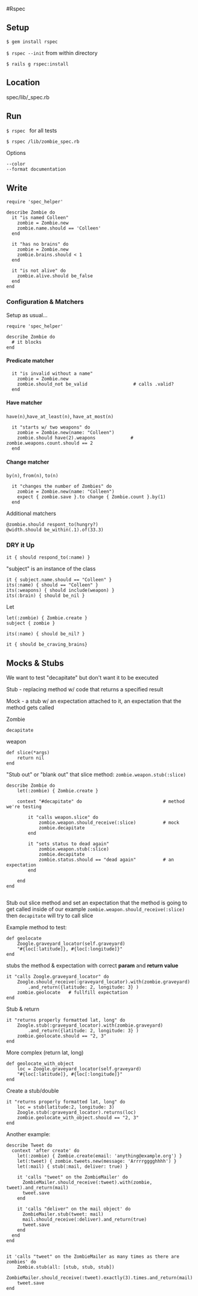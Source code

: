 #Rspec


## Setup 
`$ gem install rspec`

`$ rspec --init` from within directory

`$ rails g rspec:install`

## Location
spec/lib/<name>_spec.rb


## Run

`$ rspec ` for all tests

`$ rspec /lib/zombie_spec.rb`

Options

```
--color
--format documentation
```


## Write

```
require 'spec_helper'

describe Zombie do
  it "is named Colleen"
  	zombie = Zombie.new
  	zombie.name.should == 'Colleen'
  end
  
  it "has no brains" do
    zombie = Zombie.new
    zombie.brains.should < 1
  end
  
  it "is not alive" do
  	zombie.alive.should be_false
  end
end
```

### Configuration & Matchers
Setup as usual...

```
require 'spec_helper'

describe Zombie do
  # it blocks
end
```

#### Predicate matcher

```
  it "is invalid without a name"
  	zombie = Zombie.new
  	zombie.should_not be_valid                 # calls .valid?
  end
```

#### Have matcher

`have(n)`,`have_at_least(n)`, `have_at_most(n)`

```  
  it "starts w/ two weapons" do
    zombie = Zombie.new(name: "Colleen")
    zombie.should have(2).weapons             # zombie.weapons.count.should == 2 
  end
```


#### Change matcher

`by(n)`, `from(n)`, `to(n)`

```  
  it "changes the number of Zombies" do
  	zombie = Zombie.new(name: "Colleen")
  	expect { zombie.save }.to change { Zombie.count }.by(1)
  end
```

Additional matchers

```
@zombie.should respont_to(hungry?)
@width.should be_within(.1).of(33.3)
```


### DRY it Up

```
it { should respond_to(:name) }
```

"subject" is an instance of the class

```
it { subject.name.should == "Colleen" }
its(:name) { should == "Colleen" } 
its(:weapons) { should include(weapon) }
its(:brain) { should be_nil }
```

Let

```
let(:zombie) { Zombie.create }
subject { zombie }

its(:name) { should be_nil? }

it { should be_craving_brains} 
```



## Mocks & Stubs

We want to test "decapitate" but don't want it to be executed

Stub - replacing method w/ code that returns a specified result

Mock - a stub w/ an expectation attached to it, an expectation that the method gets called

Zombie 

```
decapitate
```

weapon

``` 
def slice(*args)
	return nil
end
```

"Stub out" or "blank out" that slice method: `zombie.weapon.stub(:slice)`



```
describe Zombie do
	let(:zombie) { Zombie.create }
	
	context "#decapitate" do                              # method we're testing
	
		it "calls weapon.slice" do
			zombie.weapon.should_receive(:slice)          # mock
			zombie.decapitate
		end
		
		it "sets status to dead again"
			zombie.weapon.stub(:slice)
			zombie.decapitate
			zombie.status.should == "dead again"          # an expectation
		end
		
	end
end
	

```


Stub out slice method and set an expectation that the method is going to get called inside of our example `zombie.weapon.should_receive(:slice)`
then `decapitate` will try to call slice

Example method to test:

```
def geolocate
	Zoogle.graveyard_locator(self.graveyard)
	"#{loc[:latitude]}, #{loc[:longitude]}"
end
```

stubs the method & expectation with correct **param** and **return value**

```
it "calls Zoogle.graveyard_locator" do
	Zoogle.should_receive(:graveyard_locator).with(zombie.graveyard)
		.and_return({latitude: 2, longitude: 3} )
	zombie.geolocate   # fullfill expectation
end
```

Stub & return

```
it "returns properly formatted lat, long" do
	Zoogle.stub(:graveyard_locator).with(zombie.graveyard)
		.and_return({latitude: 2, longitude: 3} )
	zombie.geolocate.should == "2, 3" 
end
```

More complex (return lat, long)

```
def geolocate_with_object
	loc = Zoogle.graveyard_locator(self.graveyard)
	"#{loc[:latitude]}, #{loc[:longitude]}"
end
```


Create a stub/double

```
it "returns properly formatted lat, long" do
	loc = stub(latitude:2, longitude: 3)
	Zoogle.stub(:graveyard_locator).returns(loc)
	zombie.geolocate_with_object.should == "2, 3" 
end
```



Another example:

```
describe Tweet do
  context 'after create' do
    let(:zombie) { Zombie.create(email: 'anything@example.org') }
    let(:tweet) { zombie.tweets.new(message: 'Arrrrgggghhhh') }
    let(:mail) { stub(:mail, deliver: true) }

    it 'calls "tweet" on the ZombieMailer' do
      ZombieMailer.should_receive(:tweet).with(zombie, tweet).and_return(mail)
      tweet.save
    end

    it 'calls "deliver" on the mail object' do
      ZombieMailer.stub(tweet: mail)
      mail.should_receive(:deliver).and_return(true) 
      tweet.save
    end
  end
end
 
 ```

```
it 'calls "tweet" on the ZombieMailer as many times as there are zombies' do
    Zombie.stub(all: [stub, stub, stub])
    ZombieMailer.should_receive(:tweet).exactly(3).times.and_return(mail)
    tweet.save
end
```
